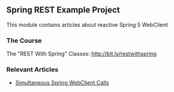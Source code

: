 ## Spring REST Example Project

This module contains articles about reactive Spring 5 WebClient

### The Course
The "REST With Spring" Classes: http://bit.ly/restwithspring

### Relevant Articles
- [Simultaneous Spring WebClient Calls](https://www.baeldung.com/spring-webclient-simultaneous-calls)

